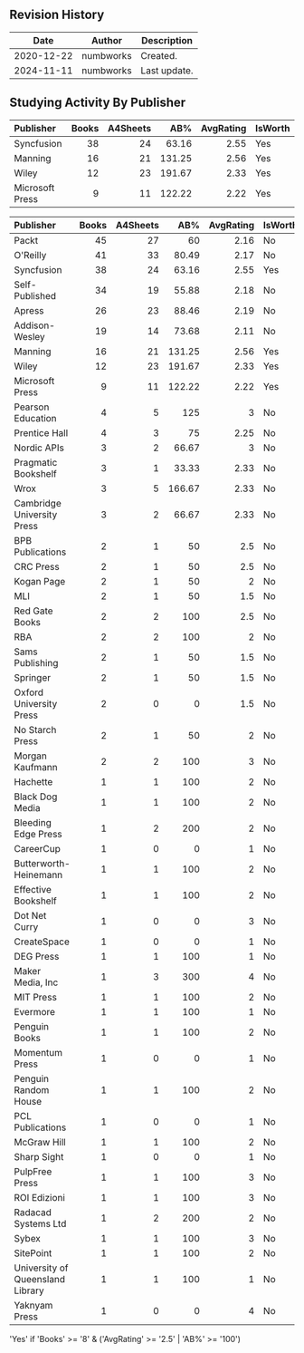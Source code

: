 ## Revision History

|Date|Author|Description|
|---|---|---|
|2020-12-22|numbworks|Created.|
|2024-11-11|numbworks|Last update.|

## Studying Activity By Publisher

| Publisher       |   Books |   A4Sheets |    AB% |   AvgRating | IsWorth   |
|:----------------|--------:|-----------:|-------:|------------:|:----------|
| Syncfusion      |      38 |         24 |  63.16 |        2.55 | Yes       |
| Manning         |      16 |         21 | 131.25 |        2.56 | Yes       |
| Wiley           |      12 |         23 | 191.67 |        2.33 | Yes       |
| Microsoft Press |       9 |         11 | 122.22 |        2.22 | Yes       |

| Publisher                        |   Books |   A4Sheets |    AB% |   AvgRating | IsWorth   |
|:---------------------------------|--------:|-----------:|-------:|------------:|:----------|
| Packt                            |      45 |         27 |  60    |        2.16 | No        |
| O'Reilly                         |      41 |         33 |  80.49 |        2.17 | No        |
| Syncfusion                       |      38 |         24 |  63.16 |        2.55 | Yes       |
| Self-Published                   |      34 |         19 |  55.88 |        2.18 | No        |
| Apress                           |      26 |         23 |  88.46 |        2.19 | No        |
| Addison-Wesley                   |      19 |         14 |  73.68 |        2.11 | No        |
| Manning                          |      16 |         21 | 131.25 |        2.56 | Yes       |
| Wiley                            |      12 |         23 | 191.67 |        2.33 | Yes       |
| Microsoft Press                  |       9 |         11 | 122.22 |        2.22 | Yes       |
| Pearson Education                |       4 |          5 | 125    |        3    | No        |
| Prentice Hall                    |       4 |          3 |  75    |        2.25 | No        |
| Nordic APIs                      |       3 |          2 |  66.67 |        3    | No        |
| Pragmatic Bookshelf              |       3 |          1 |  33.33 |        2.33 | No        |
| Wrox                             |       3 |          5 | 166.67 |        2.33 | No        |
| Cambridge University Press       |       3 |          2 |  66.67 |        2.33 | No        |
| BPB Publications                 |       2 |          1 |  50    |        2.5  | No        |
| CRC Press                        |       2 |          1 |  50    |        2.5  | No        |
| Kogan Page                       |       2 |          1 |  50    |        2    | No        |
| MLI                              |       2 |          1 |  50    |        1.5  | No        |
| Red Gate Books                   |       2 |          2 | 100    |        2.5  | No        |
| RBA                              |       2 |          2 | 100    |        2    | No        |
| Sams Publishing                  |       2 |          1 |  50    |        1.5  | No        |
| Springer                         |       2 |          1 |  50    |        1.5  | No        |
| Oxford University Press          |       2 |          0 |   0    |        1.5  | No        |
| No Starch Press                  |       2 |          1 |  50    |        2    | No        |
| Morgan Kaufmann                  |       2 |          2 | 100    |        3    | No        |
| Hachette                         |       1 |          1 | 100    |        2    | No        |
| Black Dog Media                  |       1 |          1 | 100    |        2    | No        |
| Bleeding Edge Press              |       1 |          2 | 200    |        2    | No        |
| CareerCup                        |       1 |          0 |   0    |        1    | No        |
| Butterworth-Heinemann            |       1 |          1 | 100    |        2    | No        |
| Effective Bookshelf              |       1 |          1 | 100    |        2    | No        |
| Dot Net Curry                    |       1 |          0 |   0    |        3    | No        |
| CreateSpace                      |       1 |          0 |   0    |        1    | No        |
| DEG Press                        |       1 |          1 | 100    |        1    | No        |
| Maker Media, Inc                 |       1 |          3 | 300    |        4    | No        |
| MIT Press                        |       1 |          1 | 100    |        2    | No        |
| Evermore                         |       1 |          1 | 100    |        1    | No        |
| Penguin Books                    |       1 |          1 | 100    |        2    | No        |
| Momentum Press                   |       1 |          0 |   0    |        1    | No        |
| Penguin Random House             |       1 |          1 | 100    |        2    | No        |
| PCL Publications                 |       1 |          0 |   0    |        1    | No        |
| McGraw Hill                      |       1 |          1 | 100    |        2    | No        |
| Sharp Sight                      |       1 |          0 |   0    |        1    | No        |
| PulpFree Press                   |       1 |          1 | 100    |        3    | No        |
| ROI Edizioni                     |       1 |          1 | 100    |        3    | No        |
| Radacad Systems Ltd              |       1 |          2 | 200    |        2    | No        |
| Sybex                            |       1 |          1 | 100    |        3    | No        |
| SitePoint                        |       1 |          1 | 100    |        2    | No        |
| University of Queensland Library |       1 |          1 | 100    |        1    | No        |
| Yaknyam Press                    |       1 |          0 |   0    |        4    | No        |

'Yes' if 'Books' >= '8' & ('AvgRating' >= '2.5' | 'AB%' >= '100')
